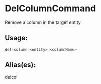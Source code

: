 # DelColumnCommand
Remove a column in the target entity
## Usage:
```
del-column <entity> <columnName>
```
## Alias(es):
delcol
